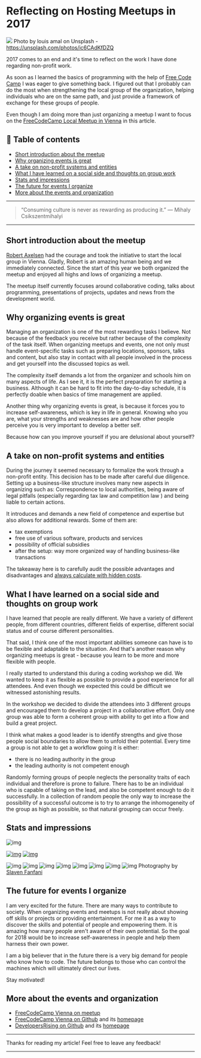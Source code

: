 # Reflecting on Hosting Meetups in 2017

[<img src="https://images.unsplash.com/photo-1508288155660-625e378b3fc9?auto=format&fit=crop&w=1500&q=80&ixid=dW5zcGxhc2guY29tOzs7Ozs%3D">](
https://unsplash.com/photos/ic6CAdKfDZQ)
Photo by louis amal on Unsplash - https://unsplash.com/photos/ic6CAdKfDZQ

2017 comes to an end and it's time to reflect on the work I have done regarding non-profit work.

As soon as I learned the basics of programming with the help of [Free Code Camp](https://www.freecodecamp.com) I was eager to give something back. I figured out that I probably can do the most when strengthening the local group of the organization, helping individuals who are on the same path, and just provide a framework of exchange for these groups of people.

Even though I am doing more than just organizing a meetup I want to focus on the [FreeCodeCamp Local Meetup in Vienna](https://www.meetup.com/Free-Code-Camp-Vienna) in this article.


## 📄 Table of contents

  - [Short introduction about the meetup](#short-introduction-about-the-meetup)
  - [Why organizing events is great](#why-organizing-events-is-great)
  - [A take on non-profit systems and entities](#a-take-on-non-profit-systems-and-entities)
  - [What I have learned on a social side and thoughts on group work](#what-i-have-learned-on-a-social-side-and-thoughts-on-group-work)
  - [Stats and impressions](#stats-and-impressions)
  - [The future for events I organize](#the-future-for-events-i-organize)
  - [More about the events and organization](#more-about-the-events-and-organization)


---
>“Consuming culture is never as rewarding as producing it.” 
― Mihaly Csikszentmihalyi
---

## Short introduction about the meetup

[Robert Axelsen](http://rob.ee/) had the courage and took the initiative to start the local group in Vienna. Gladly, Robert is an amazing human being and we immediately connected. Since the start of this year we both organized the meetup and enjoyed all highs and lows of organizing a meetup.

The meetup itself currently focuses around collaborative coding, talks about programming, presentations of projects, updates and news from the development world.

## Why organizing events is great

Managing an organization is one of the most rewarding tasks I believe. Not because of the feedback you receive but rather because of the complexity of the task itself. When organizing meetups and events, one not only must handle event-specific tasks such as preparing locations, sponsors, talks and content, but also stay in contact with all people involved in the process and get yourself into the discussed topics as well. 

The complexity itself demands a lot from the organizer and schools him on many aspects of life. As I see it, it is the perfect preparation for starting a business. Although it can be hard to fit into the day-to-day schedule, it is perfectly doable when basics of time management are applied. 

Another thing why organizing events is great, is because it forces you to increase self-awareness, which is key in life in general. Knowing who you are, what your strengths and weaknesses are and how other people perceive you is very important to develop a better self.

Because how can you improve yourself if you are delusional about yourself?


## A take on non-profit systems and entities

During the journey it seemed necessary to formalize the work through a non-profit entity. 
This decision has to be made after careful due diligence. Setting up a business-like structure involves many new aspects in organizing such as: Correspondence to local authorities, being aware of legal pitfalls (especially regarding tax law and competition law ) and being liable to certain actions. 

It introduces and demands a new field of competence and expertise but also allows for additional rewards. Some of them are: 
- tax exemptions
- free use of various software, products and services
- possibility of official subsidies
- after the setup: way more organized way of handling business-like transactions

The takeaway here is to carefully audit the possible advantages and disadvantages and [always calculate with hidden costs](https://en.wikipedia.org/wiki/Planning_fallacy). 

## What I have learned on a social side and thoughts on group work

I have learned that people are really different. We have a variety of different people, from different countries, different fields of expertise, different social status and of course different personalities. 

That said, I think one of the most important abilities someone can have is to be flexible and adaptable to the situation. And that's another reason why organizing meetups is great - because you learn to be more and more flexible with people. 

I really started to understand this during a coding workshop we did. We wanted to keep it as flexible as possible to provide a good experience for all attendees. And even though we expected this could be difficult we witnessed astonishing results.

In the workshop we decided to divide  the attendees into 3 different groups and encouraged them to develop a project in a collaborative effort. Only one group was able to form a coherent group with ability to get into a flow and build a great project. 

I think what makes a good leader is to identify strengths and give those people social boundaries to allow them to unfold their potential. Every time a group is not able to get a workflow going it is either: 
- there is no leading authority in the group
- the leading authority is not competent enough

Randomly forming groups of people neglects the personality traits of each individual and therefore is prone to failure. There has to be an individual who is capable of taking on the lead, and also be competent enough to do it successfully. In a collection of random people the only way to increase the possibility of a successful outcome is to try to arrange the inhomogeneity of the group as high as possible, so that natural grouping can occur freely. 



## Stats and impressions

![img](../assets/MEETREF/meetup.png)

[![img](../assets/MEETREF/youtube.png)](https://www.youtube.com/watch?v=QnggU-fV_xE&t=81s)
[![img](../assets/MEETREF/youtube2.png)](https://www.youtube.com/watch?v=PnWdfrxuEeU)

![img](../assets/MEETREF/1.jpg)
![img](../assets/MEETREF/2.jpg)
![img](../assets/MEETREF/3.jpg)
![img](../assets/MEETREF/4.jpg)
![img](../assets/MEETREF/5.jpg)
![img](../assets/MEETREF/6.jpg)
![img](../assets/MEETREF/7.jpg)
![img](../assets/MEETREF/8.jpg)
Photography by [Slaven Fanfani](https://moj.me/)

## The future for events I organize

I am very excited for the future. There are many ways to contribute to society. When organizing events and meetups is not really about showing off skills or projects or providing entertainment. For me it as a way to discover the skills and potential of people and empowering them. It is amazing how many people aren't aware of their own potential. So the goal for 2018 would be to increase self-awareness in people and help them harness their own power. 

I am a big believer that in the future there is a very big demand for people who know how to code. The future belongs to those who can control the machines which will ultimately direct our lives. 

Stay motivated! 


## More about the events and organization

- [FreeCodeCamp Vienna on meetup](https://www.meetup.com/Free-Code-Camp-Vienna)
- [FreeCodeCamp Vienna on Github](https://github.com/FCCVienna) and its [homepage](https://fccvienna.github.io/)
- [DevelopersRising on Github](https://github.com/DevelopersRising/DevelopersRising) and its [homepage](https://developersrising.herokuapp.com/)

---

Thanks for reading my article! Feel free to leave any feedback! 

---

<!-- Written by Daniel Deutsch (deudan1010@gmail.com) -->
